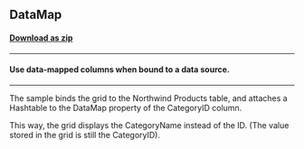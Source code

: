 ## DataMap
#### [Download as zip](https://minhaskamal.github.io/DownGit/#/home?url=https://github.com/GrapeCity/ComponentOne-WinForms-Samples/tree/master/NetFramework\FlexGrid\VB\DataMap)
____
#### Use data-mapped columns when bound to a data source.
____
The sample binds the grid to the Northwind Products table, and attaches a Hashtable to the DataMap property of the CategoryID column. 

This way, the grid displays the CategoryName instead of the ID. (The value stored in the grid is still the CategoryID). 